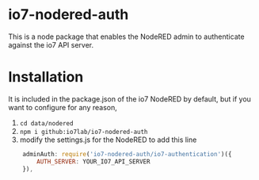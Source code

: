 # io7-nodered-auth

This is a node package that enables the NodeRED admin to authenticate against the io7 API server.


# Installation

It is included in the package.json of the io7 NodeRED by default, but if you want to configure for any reason,

1. `cd data/nodered`
2. `npm i github:io7lab/io7-nodered-auth`
3. modify the settings.js for the NodeRED to add this line
```javascript
    adminAuth: require('io7-nodered-auth/io7-authentication')({
        AUTH_SERVER: YOUR_IO7_API_SERVER
    }),
```

